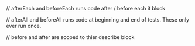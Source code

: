 // afterEach and beforeEach runs code after / before each it block

// afterAll and beforeAll runs code at beginning and end of tests. These only ever run once.

// before and after are scoped to thier describe block
